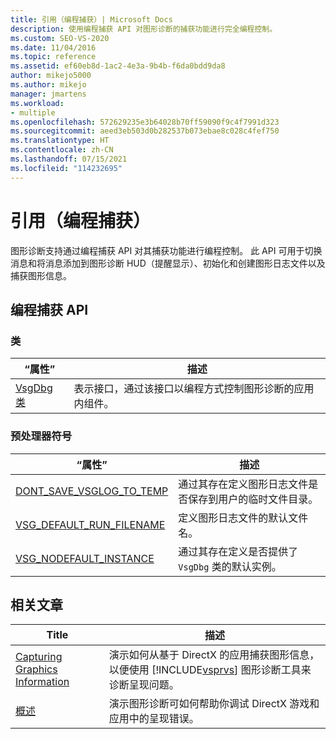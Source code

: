 ```yaml
---
title: 引用（编程捕获）| Microsoft Docs
description: 使用编程捕获 API 对图形诊断的捕获功能进行完全编程控制。
ms.custom: SEO-VS-2020
ms.date: 11/04/2016
ms.topic: reference
ms.assetid: ef60eb8d-1ac2-4e3a-9b4b-f6da0bdd9da8
author: mikejo5000
ms.author: mikejo
manager: jmartens
ms.workload:
- multiple
ms.openlocfilehash: 572629235e3b64028b70ff59090f9c4f7991d323
ms.sourcegitcommit: aeed3eb503d0b282537b073ebae8c028c4fef750
ms.translationtype: HT
ms.contentlocale: zh-CN
ms.lasthandoff: 07/15/2021
ms.locfileid: "114232695"
---
```

# <a name="reference-programmatic-capture"></a>引用（编程捕获）
图形诊断支持通过编程捕获 API 对其捕获功能进行编程控制。 此 API 可用于切换消息和将消息添加到图形诊断 HUD（提醒显示）、初始化和创建图形日志文件以及捕获图形信息。

## <a name="programmatic-capture-apis"></a>编程捕获 API

### <a name="classes"></a>类

|“属性”|描述|
|----------|-----------------|
|[VsgDbg 类](vsgdbg-class.md)|表示接口，通过该接口以编程方式控制图形诊断的应用内组件。|

### <a name="preprocessor-symbols"></a>预处理器符号

|“属性”|描述|
|----------|-----------------|
|[DONT_SAVE_VSGLOG_TO_TEMP](dont-save-vsglog-to-temp.md)|通过其存在定义图形日志文件是否保存到用户的临时文件目录。|
|[VSG_DEFAULT_RUN_FILENAME](vsg-default-run-filename.md)|定义图形日志文件的默认文件名。|
|[VSG_NODEFAULT_INSTANCE](vsg-nodefault-instance.md)|通过其存在定义是否提供了 `VsgDbg` 类的默认实例。|

## <a name="related-articles"></a>相关文章

| Title | 描述 |
| - | - |
| [Capturing Graphics Information](capturing-graphics-information.md) | 演示如何从基于 DirectX 的应用捕获图形信息，以便使用 [!INCLUDE[vsprvs](../../code-quality/includes/vsprvs_md.md)] 图形诊断工具来诊断呈现问题。 |
| [概述](overview-of-visual-studio-graphics-diagnostics.md) | 演示图形诊断可如何帮助你调试 DirectX 游戏和应用中的呈现错误。 |
